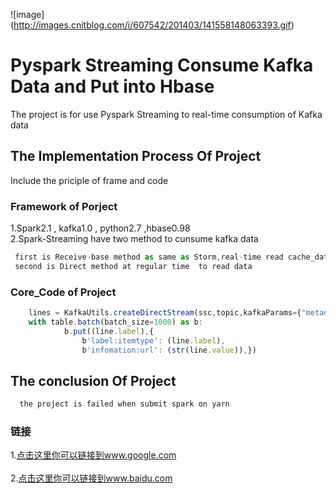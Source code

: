 ![image]          (http://images.cnitblog.com/i/607542/201403/141558148063393.gif)

Pyspark Streaming Consume Kafka Data and Put into Hbase  
===================================  
  The project is for use Pyspark Streaming to real-time consumption of Kafka data<br />  
    
  
The Implementation Process Of Project  
-----------------------------------  
  Include the priciple of frame and code<br />   
    
### Framework of Porject  
 1.Spark2.1 , kafka1.0 , python2.7 ,hbase0.98<br />
 2.Spark-Streaming have two method to cunsume kafka data<br /> 
 ```javascript
  first is Receive-base method as same as Storm,real-time read cache_data to memory   
  second is Direct method at regular time  to read data 
 ```
     
### Core_Code of Project
```javascript
    lines = KafkaUtils.createDirectStream(ssc,topic,kafkaParams={"metadata.broker.list":brokers})
    with table.batch(batch_size=1000) as b:
            b.put((line.label),{
                b'label:itemtype': (line.label),
                b'infomation:url': (str(line.value)),})
```

    
    
The conclusion Of Project  
----------------------------------- 
```javascript
  the project is failed when submit spark on yarn
```
 
### 链接  
1.[点击这里你可以链接到www.google.com](http://www.google.com)<br />  
2.[点击这里你可以链接到www.baidu.com](http://www.baidu.com)<br />  

